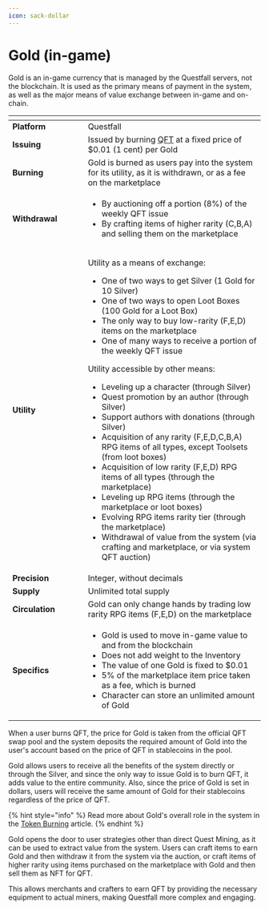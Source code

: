 ```yaml
---
icon: sack-dollar
---
```


# Gold (in-game)

Gold is an in-game currency that is managed by the Questfall servers, not the blockchain. It is used as the primary means of payment in the system, as well as the major means of value exchange between in-game and on-chain.

<table data-header-hidden><thead><tr><th width="135"></th><th></th></tr></thead><tbody><tr><td><strong>Platform</strong></td><td>Questfall</td></tr><tr><td><strong>Issuing</strong></td><td>Issued by burning <a href="questfall-tokens-qft.md">QFT</a> at a fixed price of $0.01 (1 cent) per Gold</td></tr><tr><td><strong>Burning</strong></td><td>Gold is burned as users pay into the system for its utility, as it is withdrawn, or as a fee on the marketplace</td></tr><tr><td><strong>Withdrawal</strong></td><td><ul><li>By auctioning off a portion (8%) of the weekly QFT issue</li><li>By crafting items of higher rarity (C,B,A) and selling them on the marketplace</li></ul></td></tr><tr><td><strong>Utility</strong></td><td><p>Utility as a means of exchange:</p><ul><li>One of two ways to get Silver (1 Gold for 10 Silver)</li><li>One of two ways to open Loot Boxes (100 Gold for a Loot Box)</li><li>The only way to buy low-rarity (F,E,D) items on the marketplace</li><li>One of many ways to receive a portion of the weekly QFT issue</li></ul><p>Utility accessible by other means:</p><ul><li>Leveling up a character (through Silver)</li><li>Quest promotion by an author (through Silver)</li><li>Support authors with donations (through Silver)</li><li>Acquisition of any rarity (F,E,D,C,B,A) RPG items of all types, except Toolsets (from loot boxes)</li><li>Acquisition of low rarity (F,E,D) RPG items of all types (through the marketplace)</li><li>Leveling up RPG items (through the marketplace or loot boxes)</li><li>Evolving RPG items rarity tier (through the marketplace)</li><li>Withdrawal of value from the system (via crafting and marketplace, or via system QFT auction)</li></ul></td></tr><tr><td><strong>Precision</strong></td><td>Integer, without decimals</td></tr><tr><td><strong>Supply</strong></td><td>Unlimited total supply</td></tr><tr><td><strong>Circulation</strong></td><td>Gold can only change hands by trading low rarity RPG items (F,E,D) on the marketplace</td></tr><tr><td><strong>Specifics</strong></td><td><ul><li>Gold is used to move in-game value to and from the blockchain</li><li>Does not add weight to the Inventory</li><li>The value of one Gold is fixed to $0.01</li><li>5% of the marketplace item price taken as a fee, which is burned</li><li>Character can store an unlimited amount of Gold</li></ul></td></tr></tbody></table>

When a user burns QFT, the price for Gold is taken from the official QFT swap pool and the system deposits the required amount of Gold into the user's account based on the price of QFT in stablecoins in the pool.

Gold allows users to receive all the benefits of the system directly or through the Silver, and since the only way to issue Gold is to burn QFT, it adds value to the entire community. Also, since the price of Gold is set in dollars, users will receive the same amount of Gold for their stablecoins regardless of the price of QFT.

{% hint style="info" %}
Read more about Gold's overall role in the system in the [Token Burning](../overview/token-burning.md) article.
{% endhint %}

Gold opens the door to user strategies other than direct Quest Mining, as it can be used to extract value from the system. Users can craft items to earn Gold and then withdraw it from the system via the auction, or craft items of higher rarity using items purchased on the marketplace with Gold and then sell them as NFT for QFT.&#x20;

This allows merchants and crafters to earn QFT by providing the necessary equipment to actual miners, making Questfall more complex and engaging.
